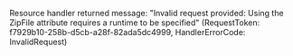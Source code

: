 Resource handler returned message: "Invalid request provided: Using the ZipFile attribute requires a runtime to be specified" (RequestToken: f7929b10-258b-d5cb-a28f-82ada5dc4999, HandlerErrorCode: InvalidRequest)
